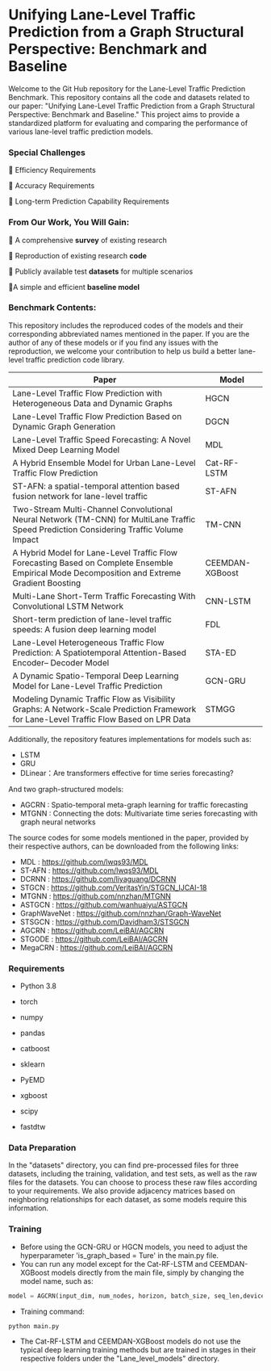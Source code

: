 # Unifying Lane-Level Traffic Prediction from a Graph Structural Perspective: Benchmark and Baseline

Welcome to the Git Hub repository for the Lane-Level Traffic Prediction Benchmark. This repository contains all the code and datasets related to our paper: "Unifying Lane-Level Traffic Prediction from a Graph Structural Perspective: Benchmark and Baseline." This project aims to provide a standardized platform for evaluating and comparing the performance of various lane-level traffic prediction models.

### Special Challenges

:triangular_flag_on_post: Efficiency Requirements

:triangular_flag_on_post: Accuracy Requirements

:triangular_flag_on_post: Long-term Prediction Capability Requirements

### From Our Work, You Will Gain:

:star2: ​A comprehensive **survey** of existing research

:star2: ​Reproduction of existing research **code**

:star2: ​Publicly available test **datasets** for multiple scenarios

:star2:A simple and efficient **baseline model**

### Benchmark Contents:

 This repository includes the reproduced codes of the models and their corresponding abbreviated names mentioned in the paper. If you are the author of any of these models or if you find any issues with the reproduction, we welcome your contribution to help us build a better lane-level traffic prediction code library.

| Paper                                                        | Model           |
| ------------------------------------------------------------ | --------------- |
| Lane-Level Traffic Flow Prediction with Heterogeneous Data and Dynamic Graphs | HGCN            |
| Lane-Level Traffic Flow Prediction Based on Dynamic Graph Generation | DGCN            |
| Lane-Level Traffic Speed Forecasting: A Novel Mixed Deep Learning Model | MDL             |
| A Hybrid Ensemble Model for Urban Lane-Level Traffic Flow Prediction | Cat-RF-LSTM     |
| ST-AFN: a spatial-temporal attention based fusion network for lane-level traffic | ST-AFN          |
| Two-Stream Multi-Channel Convolutional Neural Network (TM-CNN) for MultiLane Traffic Speed Prediction Considering Traffic Volume Impact | TM-CNN          |
| A Hybrid Model for Lane-Level Traffic Flow Forecasting Based on Complete Ensemble Empirical Mode Decomposition and Extreme Gradient Boosting | CEEMDAN-XGBoost |
| Multi-Lane Short-Term Traffic Forecasting With Convolutional LSTM Network | CNN-LSTM        |
| Short-term prediction of lane-level traffic speeds: A fusion deep learning model | FDL             |
| Lane-Level Heterogeneous Traffic Flow Prediction: A Spatiotemporal Attention-Based Encoder– Decoder Model | STA-ED          |
| A Dynamic Spatio-Temporal Deep Learning Model for Lane-Level Traffic Prediction | GCN-GRU         |
| Modeling Dynamic Traffic Flow as Visibility Graphs: A Network-Scale Prediction Framework for Lane-Level Traffic Flow Based on LPR Data | STMGG           |

Additionally, the repository features implementations for models such as:
- LSTM
- GRU
- DLinear：Are transformers effective for time series forecasting?

And two graph-structured models:

- AGCRN : Spatio-temporal meta-graph learning for traffic forecasting
- MTGNN : Connecting the dots: Multivariate time series forecasting with graph neural networks

The source codes for some models mentioned in the paper, provided by their respective authors, can be downloaded from the following links:

- MDL :  https://github.com/lwqs93/MDL
- ST-AFN : https://github.com/lwqs93/MDL
- DCRNN : https://github.com/liyaguang/DCRNN
- STGCN : https://github.com/VeritasYin/STGCN_IJCAI-18
- MTGNN : https://github.com/nnzhan/MTGNN
- ASTGCN : https://github.com/wanhuaiyu/ASTGCN
- GraphWaveNet : https://github.com/nnzhan/Graph-WaveNet
- STSGCN : https://github.com/Davidham3/STSGCN
- AGCRN : https://github.com/LeiBAI/AGCRN
- STGODE : https://github.com/LeiBAI/AGCRN
- MegaCRN : https://github.com/LeiBAI/AGCRN



### Requirements

- Python 3.8

- torch

- numpy

- pandas

- catboost 

- sklearn

- PyEMD

- xgboost

- scipy

- fastdtw

  

### Data Preparation

In the "datasets" directory, you can find pre-processed files for three datasets, including the training, validation, and test sets, as well as the raw files for the datasets. You can choose to process these raw files according to your requirements. We also provide adjacency matrices based on neighboring relationships for each dataset, as some models require this information.



### Training

- Before using the GCN-GRU or HGCN models, you need to adjust the hyperparameter 'is_graph_based = Ture' in the main.py file.
- You can run any model except for the Cat-RF-LSTM and CEEMDAN-XGBoost models directly from the main file, simply by changing the model name, such as:

```python
model = AGCRN(input_dim, num_nodes, horizon, batch_size, seq_len,device)
```

- Training command:

```python
python main.py
```

- The Cat-RF-LSTM and CEEMDAN-XGBoost models do not use the typical deep learning training methods but are trained in stages in their respective folders under the "Lane_level_models" directory.

